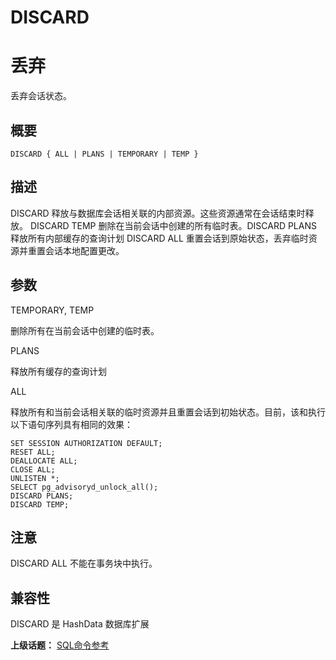 # DISCARD

# 丢弃

丢弃会话状态。

## 概要

```
DISCARD { ALL | PLANS | TEMPORARY | TEMP }
```

## 描述

DISCARD 释放与数据库会话相关联的内部资源。这些资源通常在会话结束时释放。 DISCARD TEMP 删除在当前会话中创建的所有临时表。DISCARD PLANS 释放所有内部缓存的查询计划 DISCARD ALL 重置会话到原始状态，丢弃临时资源并重置会话本地配置更改。

## 参数

TEMPORARY, TEMP

删除所有在当前会话中创建的临时表。

PLANS

释放所有缓存的查询计划

ALL

释放所有和当前会话相关联的临时资源并且重置会话到初始状态。目前，该和执行以下语句序列具有相同的效果：

```
SET SESSION AUTHORIZATION DEFAULT;
RESET ALL;
DEALLOCATE ALL;
CLOSE ALL;
UNLISTEN *;
SELECT pg_advisoryd_unlock_all();
DISCARD PLANS;
DISCARD TEMP;
```

## 注意

DISCARD ALL 不能在事务块中执行。

## 兼容性

DISCARD 是 HashData 数据库扩展

**上级话题：** [SQL命令参考](./README.md)

